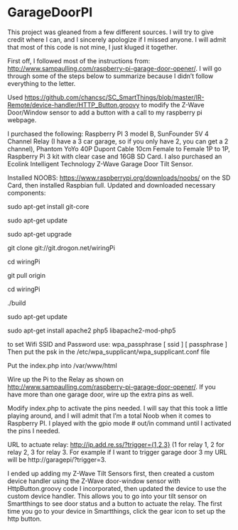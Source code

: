 # GarageDoorPI


This project was gleaned from a few different sources. I will try to give credit where I can, and I sincerely apologize if I missed anyone. I will admit that most of this code is not mine, I just kluged it together.

First off, I followed most of the instructions from: http://www.sampaulling.com/raspberry-pi-garage-door-opener/. I will go through some of the steps below to summarize because I didn’t follow everything to the letter.

Used https://github.com/chancsc/SC_SmartThings/blob/master/IR-Remote/device-handler/HTTP_Button.groovy to modify the Z-Wave Door/Window sensor to add a button with a call to my raspberry pi webpage.

I purchased the following: Raspberry PI 3 model B, SunFounder 5V 4 Channel Relay (I have a 3 car garage, so if you only have 2, you can get a 2 channel), Phantom YoYo 40P Dupont Cable 10cm Female to Female 1P to 1P, Raspberry Pi 3 kit with clear case and 16GB SD Card. I also purchased an Ecolink Intelligent Technology Z-Wave Garage Door Tilt Sensor.

Installed NOOBS: https://www.raspberrypi.org/downloads/noobs/ on the SD Card, then installed Raspbian full. 
Updated and downloaded necessary components:
  
  sudo apt-get install git-core
  
  sudo apt-get update 
  
  sudo apt-get upgrade
  
  git clone git://git.drogon.net/wiringPi
  
  cd wiringPi 
  
  git pull origin
  
  cd wiringPi 
  
  ./build

  sudo apt-get update
  
  sudo apt-get install apache2 php5 libapache2-mod-php5

 to set Wifi SSID and Password use: wpa_passphrase [ ssid ] [ passphrase ] 
 Then put the psk in the /etc/wpa_supplicant/wpa_supplicant.conf file

Put the index.php into /var/www/html

Wire up the Pi to the Relay as shown on http://www.sampaulling.com/raspberry-pi-garage-door-opener/. If you have more than one garage door, wire up the extra pins as well.

Modify index.php to activate the pins needed. I will say that this took a little playing around, and I will admit that I’m a total Noob when it comes to Raspberry PI. I played with the gpio mode # out/in command until I activated the pins I needed.

URL to actuate relay: http://ip.add.re.ss/?trigger={1,2,3} (1 for relay 1, 2 for relay 2, 3 for relay 3. For example if I want to trigger garage door 3 my URL will be http://garagepi/?trigger=3.

I ended up adding my Z-Wave Tilt Sensors first, then created a custom device handler using the Z-Wave door-window sensor with HttpButton.groovy code I incorporated, then updated the device to use the custom device handler. This allows you to go into your tilt sensor on Smartthings to see door status and a button to actuate the relay. The first time you go to your device in Smartthings, click the gear icon to set up the http button.

